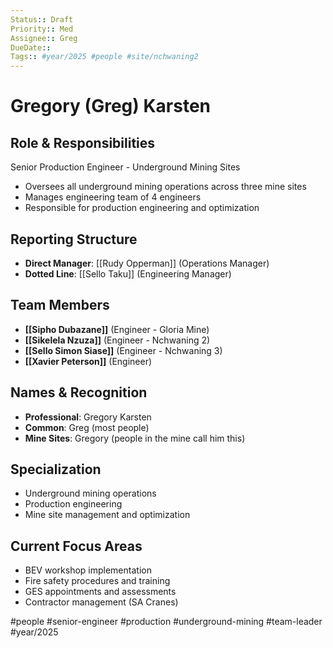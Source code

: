 ```yaml
---
Status:: Draft
Priority:: Med
Assignee:: Greg
DueDate:: 
Tags:: #year/2025 #people #site/nchwaning2
---
```


# Gregory (Greg) Karsten

## Role & Responsibilities
Senior Production Engineer - Underground Mining Sites
- Oversees all underground mining operations across three mine sites
- Manages engineering team of 4 engineers
- Responsible for production engineering and optimization

## Reporting Structure
- **Direct Manager**: [[Rudy Opperman]] (Operations Manager)
- **Dotted Line**: [[Sello Taku]] (Engineering Manager)

## Team Members
- **[[Sipho Dubazane]]** (Engineer - Gloria Mine)
- **[[Sikelela Nzuza]]** (Engineer - Nchwaning 2)
- **[[Sello Simon Siase]]** (Engineer - Nchwaning 3)
- **[[Xavier Peterson]]** (Engineer)

## Names & Recognition
- **Professional**: Gregory Karsten
- **Common**: Greg (most people)
- **Mine Sites**: Gregory (people in the mine call him this)

## Specialization
- Underground mining operations
- Production engineering
- Mine site management and optimization

## Current Focus Areas
- BEV workshop implementation
- Fire safety procedures and training
- GES appointments and assessments
- Contractor management (SA Cranes)

#people #senior-engineer #production #underground-mining #team-leader #year/2025